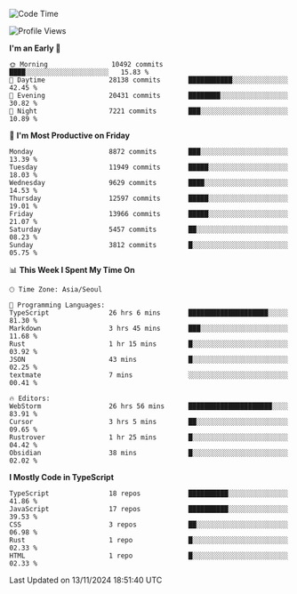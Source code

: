 <!--START_SECTION:waka-->
![Code Time](http://img.shields.io/badge/Code%20Time-6%2C891%20hrs%2034%20mins-blue)

![Profile Views](http://img.shields.io/badge/Profile%20Views-0-blue)

**I'm an Early 🐤** 

```text
🌞 Morning                10492 commits       ████░░░░░░░░░░░░░░░░░░░░░   15.83 % 
🌆 Daytime                28138 commits       ███████████░░░░░░░░░░░░░░   42.45 % 
🌃 Evening                20431 commits       ████████░░░░░░░░░░░░░░░░░   30.82 % 
🌙 Night                  7221 commits        ███░░░░░░░░░░░░░░░░░░░░░░   10.89 % 
```
📅 **I'm Most Productive on Friday** 

```text
Monday                   8872 commits        ███░░░░░░░░░░░░░░░░░░░░░░   13.39 % 
Tuesday                  11949 commits       █████░░░░░░░░░░░░░░░░░░░░   18.03 % 
Wednesday                9629 commits        ████░░░░░░░░░░░░░░░░░░░░░   14.53 % 
Thursday                 12597 commits       █████░░░░░░░░░░░░░░░░░░░░   19.01 % 
Friday                   13966 commits       █████░░░░░░░░░░░░░░░░░░░░   21.07 % 
Saturday                 5457 commits        ██░░░░░░░░░░░░░░░░░░░░░░░   08.23 % 
Sunday                   3812 commits        █░░░░░░░░░░░░░░░░░░░░░░░░   05.75 % 
```


📊 **This Week I Spent My Time On** 

```text
🕑︎ Time Zone: Asia/Seoul

💬 Programming Languages: 
TypeScript               26 hrs 6 mins       ████████████████████░░░░░   81.30 % 
Markdown                 3 hrs 45 mins       ███░░░░░░░░░░░░░░░░░░░░░░   11.68 % 
Rust                     1 hr 15 mins        █░░░░░░░░░░░░░░░░░░░░░░░░   03.92 % 
JSON                     43 mins             █░░░░░░░░░░░░░░░░░░░░░░░░   02.25 % 
textmate                 7 mins              ░░░░░░░░░░░░░░░░░░░░░░░░░   00.41 % 

🔥 Editors: 
WebStorm                 26 hrs 56 mins      █████████████████████░░░░   83.91 % 
Cursor                   3 hrs 5 mins        ██░░░░░░░░░░░░░░░░░░░░░░░   09.65 % 
Rustrover                1 hr 25 mins        █░░░░░░░░░░░░░░░░░░░░░░░░   04.42 % 
Obsidian                 38 mins             █░░░░░░░░░░░░░░░░░░░░░░░░   02.02 % 
```

**I Mostly Code in TypeScript** 

```text
TypeScript               18 repos            ██████████░░░░░░░░░░░░░░░   41.86 % 
JavaScript               17 repos            ██████████░░░░░░░░░░░░░░░   39.53 % 
CSS                      3 repos             ██░░░░░░░░░░░░░░░░░░░░░░░   06.98 % 
Rust                     1 repo              █░░░░░░░░░░░░░░░░░░░░░░░░   02.33 % 
HTML                     1 repo              █░░░░░░░░░░░░░░░░░░░░░░░░   02.33 % 
```




 Last Updated on 13/11/2024 18:51:40 UTC
<!--END_SECTION:waka-->
